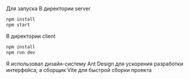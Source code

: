 Для запуска
В директории server
```bash
npm install
npm start
```

В директории client
```bash
npm install
npm run dev
```

Я использовал дизайн-систему Ant Design для ускорения разработки интерфейса, а сборщик Vite для быстрой сборки проекта
